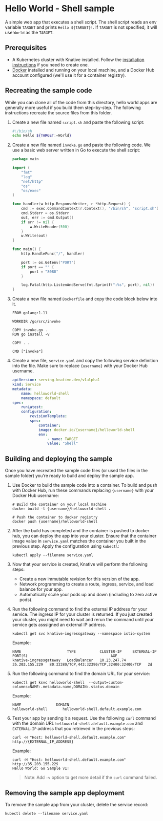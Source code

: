 # Hello World - Shell sample

A simple web app that executes a shell script.
The shell script reads an env variable `TARGET` and prints `Hello ${TARGET}!`.
If `TARGET` is not specified, it will use `World` as the `TARGET`.

## Prerequisites

- A Kubernetes cluster with Knative installed. Follow the
  [installation instructions](https://github.com/knative/docs/blob/master/install/README.md)
  if you need to create one.
- [Docker](https://www.docker.com) installed and running on your local machine,
  and a Docker Hub account configured (we'll use it for a container registry).

## Recreating the sample code

While you can clone all of the code from this directory, hello world apps are
generally more useful if you build them step-by-step. The following instructions
recreate the source files from this folder.

1. Create a new file named `script.sh` and paste the following script:

    ```sh
    #!/bin/sh
    echo Hello ${TARGET:=World}
    ```

1. Create a new file named `invoke.go` and paste the following code.
   We use a basic web server written in Go to execute the shell script:

    ```go
    package main

    import (
        "fmt"
        "log"
        "net/http"
        "os"
        "os/exec"
    )

    func handler(w http.ResponseWriter, r *http.Request) {
        cmd := exec.CommandContext(r.Context(), "/bin/sh", "script.sh")
        cmd.Stderr = os.Stderr
        out, err := cmd.Output()
        if err != nil {
            w.WriteHeader(500)
        }
        w.Write(out)
    }

    func main() {
        http.HandleFunc("/", handler)

        port := os.Getenv("PORT")
        if port == "" {
            port = "8080"
        }

        log.Fatal(http.ListenAndServe(fmt.Sprintf(":%s", port), nil))
    }
    ```

1. Create a new file named `Dockerfile` and copy the code block below into it.

    ```docker
    FROM golang:1.11

    WORKDIR /go/src/invoke

    COPY invoke.go .
    RUN go install -v

    COPY . .

    CMD ["invoke"]
    ```

1. Create a new file, `service.yaml` and copy the following service definition
   into the file. Make sure to replace `{username}` with your Docker Hub
   username.

    ```yaml
    apiVersion: serving.knative.dev/v1alpha1
    kind: Service
    metadata:
        name: helloworld-shell
        namespace: default
    spec:
        runLatest:
        configuration:
            revisionTemplate:
            spec:
                container:
                image: docker.io/{username}/helloworld-shell
                env:
                    - name: TARGET
                    value: "Shell"
    ```

## Building and deploying the sample

Once you have recreated the sample code files (or used the files in the sample
folder) you're ready to build and deploy the sample app.

1. Use Docker to build the sample code into a container. To build and push with
   Docker Hub, run these commands replacing `{username}` with your Docker Hub
   username:

   ```shell
   # Build the container on your local machine
   docker build -t {username}/helloworld-shell .

   # Push the container to docker registry
   docker push {username}/helloworld-shell
   ```

1. After the build has completed and the container is pushed to docker hub, you
   can deploy the app into your cluster. Ensure that the container image value
   in `service.yaml` matches the container you built in the previous step. Apply
   the configuration using `kubectl`:

   ```shell
   kubectl apply --filename service.yaml
   ```

1. Now that your service is created, Knative will perform the following steps:

    - Create a new immutable revision for this version of the app.
    - Network programming to create a route, ingress, service, and load balance for your app.
    - Automatically scale your pods up and down (including to zero active pods).

1. Run the following command to find the external IP address for your service.
   The ingress IP for your cluster is returned. If you just created your
   cluster, you might need to wait and rerun the command until your service gets
   asssigned an external IP address.

   ```shell
   kubectl get svc knative-ingressgateway --namespace istio-system
   ```

   Example:

   ```shell
   NAME                     TYPE           CLUSTER-IP     EXTERNAL-IP      PORT(S)                                      AGE
   knative-ingressgateway   LoadBalancer   10.23.247.74   35.203.155.229   80:32380/TCP,443:32390/TCP,32400:32400/TCP   2d

   ```

1. Run the following command to find the domain URL for your service:

   ```shell
   kubectl get ksvc helloworld-shell  --output=custom-columns=NAME:.metadata.name,DOMAIN:.status.domain
   ```

   Example:

   ```shell
   NAME                DOMAIN
   helloworld-shell       helloworld-shell.default.example.com
   ```

1. Test your app by sending it a request. Use the following `curl` command with
   the domain URL `helloworld-shell.default.example.com` and `EXTERNAL-IP` address
   that you retrieved in the previous steps:

   ```shell
   curl -H "Host: helloworld-shell.default.example.com" http://{EXTERNAL_IP_ADDRESS}
   ```

   Example:

   ```shell
   curl -H "Host: helloworld-shell.default.example.com" http://35.203.155.229
   Hello World: Go Sample v1!
   ```

   > Note: Add `-v` option to get more detail if the `curl` command failed.

## Removing the sample app deployment

To remove the sample app from your cluster, delete the service record:

```shell
kubectl delete --filename service.yaml
```
